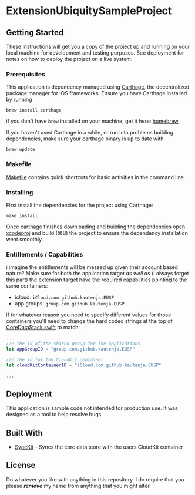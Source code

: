 # ExtensionUbiquitySampleProject

## Getting Started

These instructions will get you a copy of the project up and running on your 
local machine for development and testing purposes. See deployment for notes on 
how to deploy the project on a live system.

### Prerequisites

This application is dependency managed using [Carthage][], the decentralized 
package manager for iOS frameworks. Ensure you  have Carthage installed by running

```shell
brew install carthage
```

if you don't have `brew` installed on your machine, get it here: [homebrew][]

[Carthage]: https://github.com/Carthage/Carthage
[homebrew]: https://brew.sh

If you haven't used Carthage in a while, or run into problems building dependencies,
make sure your carthage binary is up to date with

```shell
brew update
```

### Makefile

[Makefile][] contains quick shortcuts for basic activities in the command line.

[Makefile]: ./Makefile

### Installing

First install the dependencies for the project using Carthage:

```
make install
```

Once carthage finishes downloading and building the dependencies open 
[xcodeproj][] and build (⌘B) the project to ensure the dependency 
installation went smoothly. 

[xcodeproj]: ./com.github.kautenja.ExtensionUbiquitySampleProject.ExtensionUbiquitySampleProject.xcodeproj

### Entitlements / Capabilities

i imagine the entitlements will be messed up given their account based nature? 
Make sure for both the application target _as well as_ (i always forget this 
part) the extension target have the required capabilities pointing to the same 
containers:

* icloud: `iCloud.com.github.kautenja.EUSP`
* app groups: `group.com.github.kautenja.EUSP`

if for whatever reason you need to specify different values for those 
containers you'll need to change the hard coded strings at the top of 
[ CoreDataStack.swift](./TodayExtension/CoreDataStack.swift) to match:

```swift
...
/// the id of the shared group for the applications
let appGroupID = "group.com.github.kautenja.EUSP"

/// the id for the CloudKit container
let cloudKitContainerID = "iCloud.com.github.kautenja.EUSP"

...
```

## Deployment

This application is sample code not intended for production use. It was designed
as a tool to help resolve bugs.

## Built With

* [SyncKit][] - Syncs the core data store with the users CloudKit container

[SyncKit]: https://github.com/mentrena/SyncKit

## License

Do whatever you like with anything in this repository. I do require that you
please **_remove_** my name from anything that you might alter.
